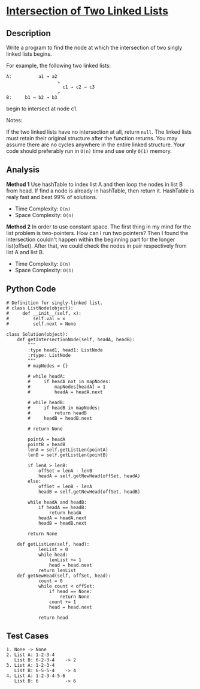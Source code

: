 # [Intersection of Two Linked Lists](https://leetcode.com/problems/intersection-of-two-linked-lists/)

## Description
Write a program to find the node at which the intersection of two singly linked lists begins.


For example, the following two linked lists:

~~~
A:          a1 → a2
                   ↘
                     c1 → c2 → c3
                   ↗            
B:     b1 → b2 → b3
~~~
begin to intersect at node c1.


Notes:

If the two linked lists have no intersection at all, return `null`.
The linked lists must retain their original structure after the function returns.
You may assume there are no cycles anywhere in the entire linked structure.
Your code should preferably run in `O(n)` time and use only `O(1)` memory.

## Analysis
**Method 1** Use hashTable to index list A and then loop the nodes in list B from head. If find a node is already in hashTable, then return it. HashTable is realy fast and beat 99% of solutions.

* Time Complexity: `O(n)`
* Space Complexity: `O(n)`

**Method 2** In order to use constant space. The first thing in my mind for the list problem is two-pointers. How can I run two pointers? Then I found the intersection couldn't happen within the beginning part for the longer list(offset). After that, we could check the nodes in pair respectively from list A and list B. 

* Time Complexity: `O(n)`
* Space Complexity: `O(1)`

## Python Code
~~~
# Definition for singly-linked list.
# class ListNode(object):
#     def __init__(self, x):
#         self.val = x
#         self.next = None

class Solution(object):
    def getIntersectionNode(self, headA, headB):
        """
        :type head1, head1: ListNode
        :rtype: ListNode
        """
        # mapNodes = {}
        
        # while headA:
        #     if headA not in mapNodes:
        #         mapNodes[headA] = 1
        #         headA = headA.next
        
        # while headB:
        #     if headB in mapNodes:
        #         return headB
        #     headB = headB.next
        
        # return None
        
        pointA = headA
        pointB = headB
        lenA = self.getListLen(pointA)
        lenB = self.getListLen(pointB)
            
        if lenA > lenB:
            offSet = lenA - lenB
            headA = self.getNewHead(offSet, headA)
        else:
            offSet = lenB - lenA
            headB = self.getNewHead(offSet, headB)
        
        while headA and headB:
            if headA == headB:
                return headA
            headA = headA.next
            headB = headB.next
        
        return None

    def getListLen(self, head):
            lenList = 0
            while head:
                lenList += 1
                head = head.next
            return lenList
    def getNewHead(self, offSet, head):
            count = 0
            while count < offSet:
                if head == None:
                    return None
                count += 1
                head = head.next

            return head
~~~

## Test Cases
~~~
1. None -> None
2. List A: 1-2-3-4
   List B: 6-2-3-4    -> 2
3. List A: 1-2-3-4
   List B: 6-5-5-4    -> 4
4. List A: 1-2-3-4-5-6
   List B: 6          -> 6     
~~~   
